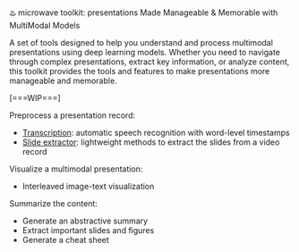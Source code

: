 ♨️ microwave toolkit: presentations Made Manageable & Memorable with MultiModal Models

A set of tools designed to help you understand and process multimodal presentations using deep learning models. Whether you need to navigate through complex presentations, extract key information, or analyze content, this toolkit provides the tools and features to make presentations more manageable and memorable.

[===WIP===]

Preprocess a presentation record:
* [Transcription](/transcription/): automatic speech recognition with word-level timestamps 
* [Slide extractor](/slide-extractor/): lightweight methods to extract the slides from a video record

Visualize a multimodal presentation:
* Interleaved image-text visualization

Summarize the content:
* Generate an abstractive summary
* Extract important slides and figures
* Generate a cheat sheet

